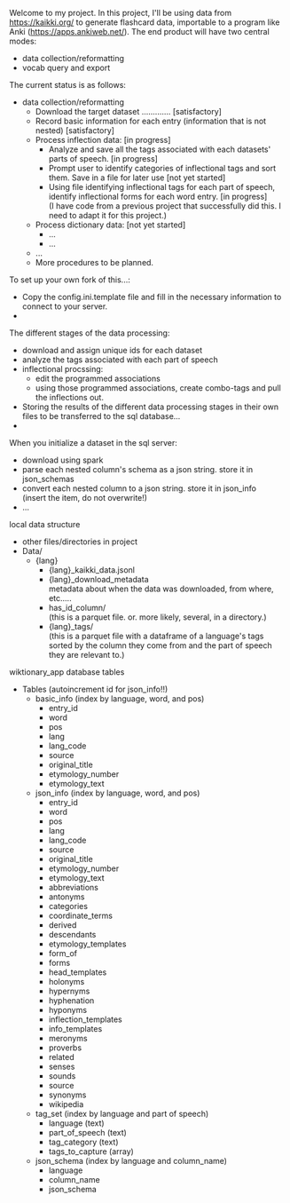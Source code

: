

Welcome to my project. In this project, I'll be using data from https://kaikki.org/ to generate flashcard data, importable to a program like Anki (https://apps.ankiweb.net/).
The end product will have two central modes:
* data collection/reformatting
* vocab query and export

The current status is as follows:
* data collection/reformatting
  * Download the target dataset ............. \[satisfactory\]
  * Record basic information for each entry (information that is not nested) \[satisfactory\]
  * Process inflection data: \[in progress\]
    * Analyze and save all the tags associated with each datasets' parts of speech. \[in progress\]
    * Prompt user to identify categories of inflectional tags and sort them. Save in a file for later use \[not yet started\]
    * Using file identifying inflectional tags for each part of speech, identify inflectional forms for each word entry. \[in progress\] <br/> (I have code from a previous project that successfully did this. I need to adapt it for this project.)
  * Process dictionary data: \[not yet started\]
    * ...
    * ...
  * ...
  * More procedures to be planned.

To set up your own fork of this...:
* Copy the config.ini.template file and fill in the necessary information to connect to your server.
* 

The different stages of the data processing:
* download and assign unique ids for each dataset
* analyze the tags associated with each part of speech
* inflectional procssing:
  * edit the programmed associations
  * using those programmed associations, create combo-tags and pull the inflections out.
* Storing the results of the different data processing stages in their own files to be transferred to the sql database...
* 

When you initialize a dataset in the sql server:
* download using spark
* parse each nested column's schema as a json string. store it in json_schemas
* convert each nested column to a json string. store it in json_info <br/>(insert the item, do not overwrite!)
* ...

local data structure
* other files/directories in project
* Data/
  * {lang}
    * {lang}_kaikki_data.jsonl
    * {lang}_download_metadata  <br/> metadata about when the data was downloaded, from where, etc.....
    * has_id_column/  <br/> (this is a parquet file. or. more likely, several, in a directory.)
    * {lang}_tags/  <br/> (this is a parquet file with a dataframe of a language's tags sorted by the column they come from and the part of speech they are relevant to.)

wiktionary_app database tables
* Tables (autoincrement id for json_info!!)
  * basic_info (index by language, word, and pos)
    * entry_id
    * word
    * pos
    * lang
    * lang_code
    * source
    * original_title
    * etymology_number
    * etymology_text
  * json_info (index by language, word, and pos)
    * entry_id
    * word
    * pos
    * lang
    * lang_code
    * source
    * original_title
    * etymology_number
    * etymology_text
    * abbreviations
    * antonyms
    * categories
    * coordinate_terms
    * derived
    * descendants
    * etymology_templates
    * form_of
    * forms
    * head_templates
    * holonyms
    * hypernyms
    * hyphenation
    * hyponyms
    * inflection_templates
    * info_templates
    * meronyms
    * proverbs
    * related
    * senses
    * sounds
    * source
    * synonyms
    * wikipedia
  * tag_set (index by language and part of speech)
    * language (text)
    * part_of_speech (text)
    * tag_category (text)
    * tags_to_capture (array)
  * json_schema (index by language and column_name)
    * language 
    * column_name
    * json_schema
